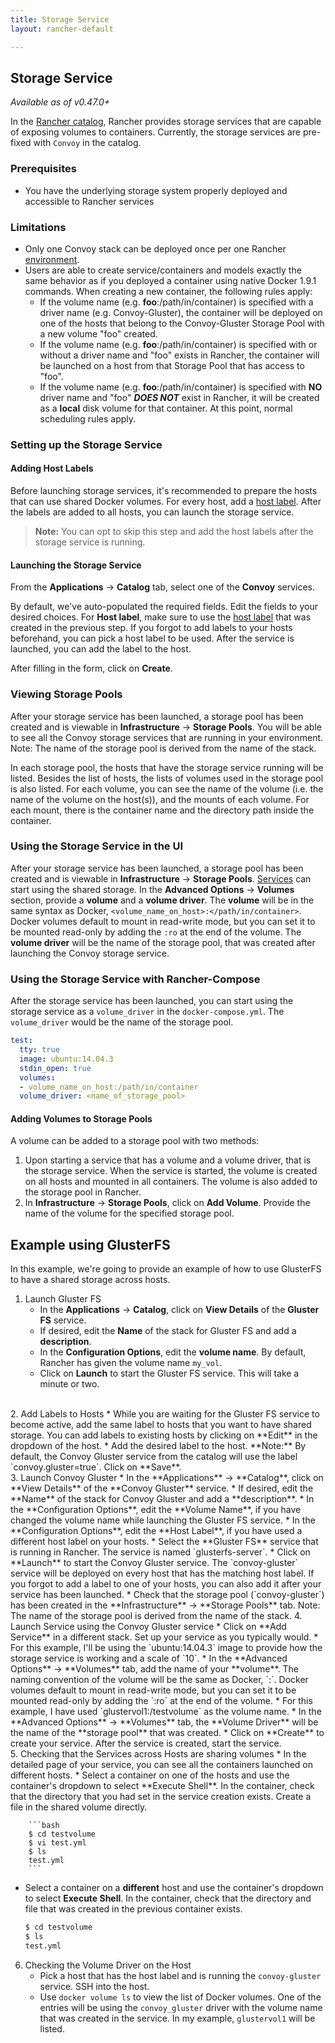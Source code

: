 ```yaml
---
title: Storage Service
layout: rancher-default

---
```


## Storage Service

_Available as of v0.47.0+_

In the [Rancher catalog]({{site.baseurl}}/rancher/catalog/), Rancher provides storage services that are capable of exposing volumes to containers. Currently, the storage services are pre-fixed with `Convoy` in the catalog. 

### Prerequisites
* You have the underlying storage system properly deployed and accessible to Rancher services

### Limitations

* Only one Convoy stack can be deployed once per one Rancher [environment]({{site.baseurl}}/rancher/configuration/environments/). 
* Users are able to create service/containers and models exactly the same behavior as if you deployed a container using native Docker 1.9.1 commands. When creating a new container, the following rules apply:
    * If the volume name  (e.g. __foo__:/path/in/container) is specified with a driver name (e.g. Convoy-Gluster), the container will be deployed on one of the hosts that belong to the Convoy-Gluster Storage Pool with a new volume "foo" created.
    * If the volume name (e.g. __foo__:/path/in/container) is specified with or without a driver name and "foo" exists in Rancher, the container will be launched on a host from that Storage Pool that has access to "foo".
    * If the volume name  (e.g. __foo__:/path/in/container) is specified with __NO__ driver name and "foo" __*DOES NOT*__ exist in Rancher, it will be created as a __local__ disk volume for that container.  At this point, normal scheduling rules apply. 

### Setting up the Storage Service

#### Adding Host Labels

Before launching storage services, it's recommended to prepare the hosts that can use shared Docker volumes. For every host, add a [host label]({{site.baseurl}}/rancher/rancher-ui/infrastructure/hosts/#host-labels). After the labels are added to all hosts, you can launch the storage service.

> **Note:** You can opt to skip this step and add the host labels after the storage service is running.

#### Launching the Storage Service

From the **Applications** -> **Catalog** tab, select one of the **Convoy** services. 

By default, we've auto-populated the required fields. Edit the fields to your desired choices. For **Host label**, make sure to use the [host label]({{site.baseurl}}/rancher/rancher-ui/infrastructure/hosts/#host-labels) that was created in the previous step. If you forgot to add labels to your hosts beforehand, you can pick a host label to be used. After the service is launched, you can add the label to the host. 

After filling in the form, click on **Create**. 

### Viewing Storage Pools

After your storage service has been launched, a storage pool has been created and is viewable in **Infrastructure** -> **Storage Pools**. You will be able to see all the Convoy storage services that are running in your environment. Note: The name of the storage pool is derived from the name of the stack.

In each storage pool, the hosts that have the storage service running will be listed. Besides the list of hosts, the lists of volumes used in the storage pool is also listed. For each volume, you can see the name of the volume (i.e. the name of the volume on the host(s)), and the mounts of each volume. For each mount, there is the container name and the directory path inside the container. 

### Using the Storage Service in the UI  

After your storage service has been launched, a storage pool has been created and is viewable in **Infrastructure** -> **Storage Pools**. [Services]({{site.baseurl}}/rancher/rancher-ui/applications/stacks/adding-services/) can start using the shared storage. In the **Advanced Options** -> **Volumes** section, provide a **volume** and a **volume driver**. The **volume** will be in the same syntax as Docker, `<volume_name_on_host>:</path/in/container>`. Docker volumes default to mount in read-write mode, but you can set it to be mounted read-only by adding the `:ro` at the end of the volume. The **volume driver** will be the name of the storage pool, that was created after launching the Convoy storage service. 

### Using the Storage Service with Rancher-Compose

After the storage service has been launched, you can start using the storage service as a `volume_driver` in the `docker-compose.yml`. The `volume_driver` would be the name of the storage pool.

```yaml
test:
  tty: true
  image: ubuntu:14.04.3
  stdin_open: true
  volumes:
  - volume_name_on_host:/path/in/container
  volume_driver: <name_of_storage_pool>
```

#### Adding Volumes to Storage Pools

A volume can be added to a storage pool with two methods:

1. Upon starting a service that has a volume and a volume driver, that is the storage service. When the service is started, the volume is created on all hosts and mounted in all containers. The volume is also added to the storage pool in Rancher.
2. In **Infrastructure** -> **Storage Pools**, click on **Add Volume**. Provide the name of the volume for the specified storage pool. 

## Example using GlusterFS

In this example, we're going to provide an example of how to use GlusterFS to have a shared storage across hosts.

1. Launch Gluster FS
   * In the **Applications** -> **Catalog**, click on **View Details** of the **Gluster FS** service.
   * If desired, edit the **Name** of the stack for Gluster FS and add a **description**.
   * In the **Configuration Options**, edit the **volume name**. By default, Rancher has given the volume name `my_vol`. 
   * Click on **Launch** to start the Gluster FS service. This will take a minute or two.
<br>
2. Add Labels to Hosts
   * While you are waiting for the Gluster FS service to become active, add the same label to hosts that you want to have shared storage. You can add labels to existing hosts by clicking on **Edit** in the dropdown of the host. 
   * Add the desired label to the host. **Note:** By default, the Convoy Gluster service from the catalog will use the label `convoy.gluster=true`. Click on **Save**. 
<br>
3. Launch Convoy Gluster
   * In the **Applications** -> **Catalog**, click on **View Details** of the **Convoy Gluster** service.  
   * If desired, edit the **Name** of the stack for Convoy Gluster and add a **description**.
   * In the **Configuration Options**, edit the **Volume Name**, if you have changed the volume name while launching the Gluster FS service.
   * In the **Configuration Options**, edit the **Host Label**, if you have used a different host label on your hosts.
   * Select the **Gluster FS** service that is running in Rancher. The service is named `glusterfs-server`. 
   * Click on **Launch** to start the Convoy Gluster service. The `convoy-gluster` service will be deployed on every host that has the matching host label. If you forgot to add a label to one of your hosts, you can also add it after your service has been launched. 
   * Check that the storage pool (`convoy-gluster`) has been created in the **Infrastructure** -> **Storage Pools** tab. Note: The name of the storage pool is derived from the name of the stack.
4. Launch Service using the Convoy Gluster service
   * Click on **Add Service** in a different stack. Set up your service as you typically would. 
        * For this example, I'll be using the `ubuntu:14.04.3` image to provide how the storage service is working and a scale of `10`.
   * In the **Advanced Options** -> **Volumes** tab, add the name of your **volume**. The naming convention of the volume will be the same as Docker, `<docker-volume-name>:</path/in/container>`. Docker volumes default to mount in read-write mode, but you can set it to be mounted read-only by adding the `:ro` at the end of the volume.
        * For this example, I have used `glustervol1:/testvolume` as the volume name.
   * In the **Advanced Options** -> **Volumes** tab, the **Volume Driver** will be the name of the **storage pool** that was created. 
   * Click on **Create** to create your service. After the service is created, start the service.
<br>
5. Checking that the Services across Hosts are sharing volumes
   * In the detailed page of your service, you can see all the containers launched on different hosts.
   * Select a container on one of the hosts and use the container's dropdown to select **Execute Shell**. In the container, check that the directory that you had set in the service creation exists. Create a file in the shared volume directly. 
        
        ```bash
        $ cd testvolume
        $ vi test.yml
        $ ls
        test.yml
        ```
   * Select a container on a **different** host and use the container's dropdown to select **Execute Shell**. In the container, check that the directory and file that was created in the previous container exists. 
        
        ```bash
        $ cd testvolume
        $ ls
        test.yml
        ```
6. Checking the Volume Driver on the Host
   * Pick a host that has the host label and is running the `convoy-gluster` service. SSH into the host.
   * Use `docker volume ls` to view the list of Docker volumes. One of the entries will be using the `convoy_gluster` driver with the volume name that was created in the service. In my example, `glustervol1` will be listed. 
